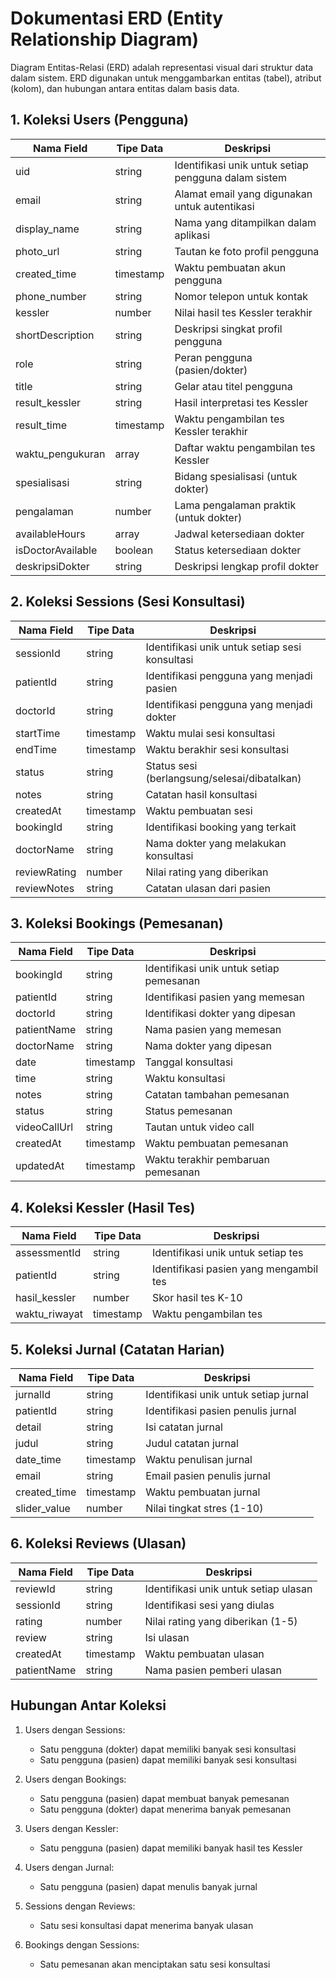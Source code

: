 # Dokumentasi ERD (Entity Relationship Diagram)

Diagram Entitas-Relasi (ERD) adalah representasi visual dari struktur data dalam sistem. ERD digunakan untuk menggambarkan entitas (tabel), atribut (kolom), dan hubungan antara entitas dalam basis data.

## 1. Koleksi Users (Pengguna)

| Nama Field | Tipe Data | Deskripsi |
|------------|-----------|-----------|
| uid | string | Identifikasi unik untuk setiap pengguna dalam sistem |
| email | string | Alamat email yang digunakan untuk autentikasi |
| display_name | string | Nama yang ditampilkan dalam aplikasi |
| photo_url | string | Tautan ke foto profil pengguna |
| created_time | timestamp | Waktu pembuatan akun pengguna |
| phone_number | string | Nomor telepon untuk kontak |
| kessler | number | Nilai hasil tes Kessler terakhir |
| shortDescription | string | Deskripsi singkat profil pengguna |
| role | string | Peran pengguna (pasien/dokter) |
| title | string | Gelar atau titel pengguna |
| result_kessler | string | Hasil interpretasi tes Kessler |
| result_time | timestamp | Waktu pengambilan tes Kessler terakhir |
| waktu_pengukuran | array<timestamp> | Daftar waktu pengambilan tes Kessler |
| spesialisasi | string | Bidang spesialisasi (untuk dokter) |
| pengalaman | number | Lama pengalaman praktik (untuk dokter) |
| availableHours | array<string> | Jadwal ketersediaan dokter |
| isDoctorAvailable | boolean | Status ketersediaan dokter |
| deskripsiDokter | string | Deskripsi lengkap profil dokter |

## 2. Koleksi Sessions (Sesi Konsultasi)

| Nama Field | Tipe Data | Deskripsi |
|------------|-----------|-----------|
| sessionId | string | Identifikasi unik untuk setiap sesi konsultasi |
| patientId | string | Identifikasi pengguna yang menjadi pasien |
| doctorId | string | Identifikasi pengguna yang menjadi dokter |
| startTime | timestamp | Waktu mulai sesi konsultasi |
| endTime | timestamp | Waktu berakhir sesi konsultasi |
| status | string | Status sesi (berlangsung/selesai/dibatalkan) |
| notes | string | Catatan hasil konsultasi |
| createdAt | timestamp | Waktu pembuatan sesi |
| bookingId | string | Identifikasi booking yang terkait |
| doctorName | string | Nama dokter yang melakukan konsultasi |
| reviewRating | number | Nilai rating yang diberikan |
| reviewNotes | string | Catatan ulasan dari pasien |

## 3. Koleksi Bookings (Pemesanan)

| Nama Field | Tipe Data | Deskripsi |
|------------|-----------|-----------|
| bookingId | string | Identifikasi unik untuk setiap pemesanan |
| patientId | string | Identifikasi pasien yang memesan |
| doctorId | string | Identifikasi dokter yang dipesan |
| patientName | string | Nama pasien yang memesan |
| doctorName | string | Nama dokter yang dipesan |
| date | timestamp | Tanggal konsultasi |
| time | string | Waktu konsultasi |
| notes | string | Catatan tambahan pemesanan |
| status | string | Status pemesanan |
| videoCallUrl | string | Tautan untuk video call |
| createdAt | timestamp | Waktu pembuatan pemesanan |
| updatedAt | timestamp | Waktu terakhir pembaruan pemesanan |

## 4. Koleksi Kessler (Hasil Tes)

| Nama Field | Tipe Data | Deskripsi |
|------------|-----------|-----------|
| assessmentId | string | Identifikasi unik untuk setiap tes |
| patientId | string | Identifikasi pasien yang mengambil tes |
| hasil_kessler | number | Skor hasil tes K-10 |
| waktu_riwayat | timestamp | Waktu pengambilan tes |

## 5. Koleksi Jurnal (Catatan Harian)

| Nama Field | Tipe Data | Deskripsi |
|------------|-----------|-----------|
| jurnalId | string | Identifikasi unik untuk setiap jurnal |
| patientId | string | Identifikasi pasien penulis jurnal |
| detail | string | Isi catatan jurnal |
| judul | string | Judul catatan jurnal |
| date_time | timestamp | Waktu penulisan jurnal |
| email | string | Email pasien penulis jurnal |
| created_time | timestamp | Waktu pembuatan jurnal |
| slider_value | number | Nilai tingkat stres (1-10) |

## 6. Koleksi Reviews (Ulasan)

| Nama Field | Tipe Data | Deskripsi |
|------------|-----------|-----------|
| reviewId | string | Identifikasi unik untuk setiap ulasan |
| sessionId | string | Identifikasi sesi yang diulas |
| rating | number | Nilai rating yang diberikan (1-5) |
| review | string | Isi ulasan |
| createdAt | timestamp | Waktu pembuatan ulasan |
| patientName | string | Nama pasien pemberi ulasan |

## Hubungan Antar Koleksi

1. Users dengan Sessions:
   - Satu pengguna (dokter) dapat memiliki banyak sesi konsultasi
   - Satu pengguna (pasien) dapat memiliki banyak sesi konsultasi

2. Users dengan Bookings:
   - Satu pengguna (pasien) dapat membuat banyak pemesanan
   - Satu pengguna (dokter) dapat menerima banyak pemesanan

3. Users dengan Kessler:
   - Satu pengguna (pasien) dapat memiliki banyak hasil tes Kessler

4. Users dengan Jurnal:
   - Satu pengguna (pasien) dapat menulis banyak jurnal

5. Sessions dengan Reviews:
   - Satu sesi konsultasi dapat menerima banyak ulasan

6. Bookings dengan Sessions:
   - Satu pemesanan akan menciptakan satu sesi konsultasi
